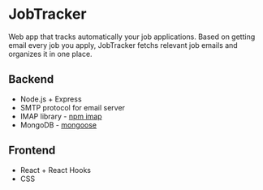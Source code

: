 # JobTracker

 Web app that tracks automatically your job applications.
 Based on getting email every job you apply, JobTracker fetchs relevant job emails and organizes it in one place.
 
## Backend
* Node.js + Express
* SMTP protocol for email server
* IMAP library - [npm imap](https://www.npmjs.com/package/imap) 
* MongoDB - [mongoose](https://www.mongodb.com/)

## Frontend
* React + React Hooks
* CSS
